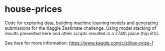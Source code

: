 # house-prices

Code for exploring data, building machine learning models and generating submissions for the Kaggle Zestimate challenge.
Using model stacking of results presented here and other scripts resulted in a 274th place (top 8%).

See here for more information: https://www.kaggle.com/c/zillow-prize-1
